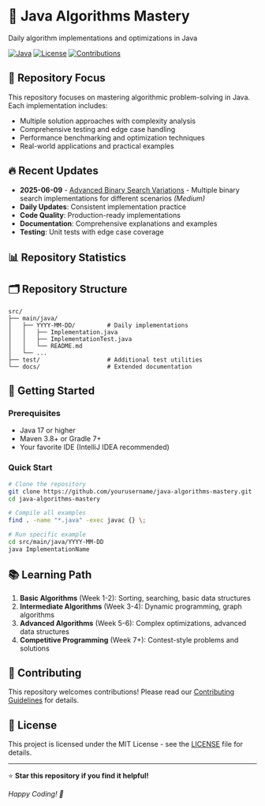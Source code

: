 # 🚀 Java Algorithms Mastery

Daily algorithm implementations and optimizations in Java

[![Java](https://img.shields.io/badge/Java-17+-ED8B00?style=for-the-badge&logo=openjdk&logoColor=white)](https://openjdk.java.net/)
[![License](https://img.shields.io/badge/License-MIT-green?style=for-the-badge)](LICENSE)
[![Contributions](https://img.shields.io/badge/Contributions-Welcome-blue?style=for-the-badge)](#contributing)

## 🎯 Repository Focus

This repository focuses on mastering algorithmic problem-solving in Java. Each implementation includes:
- Multiple solution approaches with complexity analysis
- Comprehensive testing and edge case handling
- Performance benchmarking and optimization techniques
- Real-world applications and practical examples

## 🔥 Recent Updates
- **2025-06-09** - [Advanced Binary Search Variations](src/main/java/2025-06-09) - Multiple binary search implementations for different scenarios *(Medium)*
- **Daily Updates**: Consistent implementation practice
- **Code Quality**: Production-ready implementations
- **Documentation**: Comprehensive explanations and examples
- **Testing**: Unit tests with edge case coverage

## 📊 Repository Statistics


## 🗂️ Repository Structure

```
src/
├── main/java/
│   ├── YYYY-MM-DD/         # Daily implementations
│   │   ├── Implementation.java
│   │   ├── ImplementationTest.java
│   │   └── README.md
│   └── ...
├── test/                   # Additional test utilities
└── docs/                   # Extended documentation
```

## 🚀 Getting Started

### Prerequisites
- Java 17 or higher
- Maven 3.8+ or Gradle 7+
- Your favorite IDE (IntelliJ IDEA recommended)

### Quick Start
```bash
# Clone the repository
git clone https://github.com/yourusername/java-algorithms-mastery.git
cd java-algorithms-mastery

# Compile all examples
find . -name "*.java" -exec javac {} \;

# Run specific example
cd src/main/java/YYYY-MM-DD
java ImplementationName
```

## 📚 Learning Path

1. **Basic Algorithms** (Week 1-2): Sorting, searching, basic data structures
2. **Intermediate Algorithms** (Week 3-4): Dynamic programming, graph algorithms
3. **Advanced Algorithms** (Week 5-6): Complex optimizations, advanced data structures
4. **Competitive Programming** (Week 7+): Contest-style problems and solutions

## 🤝 Contributing

This repository welcomes contributions! Please read our [Contributing Guidelines](CONTRIBUTING.md) for details.

## 📄 License

This project is licensed under the MIT License - see the [LICENSE](LICENSE) file for details.

---

⭐ **Star this repository if you find it helpful!**

*Happy Coding! 🎯*
